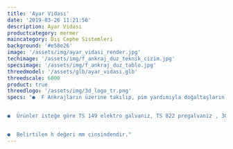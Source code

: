```yaml
---
title: 'Ayar Vidası'
date: '2019-03-26 11:21:56'
description: Ayar Vidası
productcategory: mermer
maincategory: Dış Cephe Sistemleri
background: '#e58e26'
image: '/assets/img/ayar_vidasi_render.jpg'
techimage: '/assets/img/f_ankraj_duz_teknik_cizim.jpg'
specsimage: '/assets/img/f_ankraj_duz_tablo.jpg'
threedmodel: '/assets/glb/ayar_vidasi.glb'
threedscale: 6000
product: true
threedlogo: '/assets/img/3d_logo_tr.png'
specs: "●  F Ankrajların üzerine takılıp, pim yardımıyla doğaltaşların sabitlenmesine yarar.


●  Ürünler isteğe göre TS 149 elektro galvaniz, TS 822 pregalvaniz , 304 ve 430 paslanmaz çelikten üretilebilmektedir.


●  Belirtilen h değeri mm cinsindendir."
---
```

